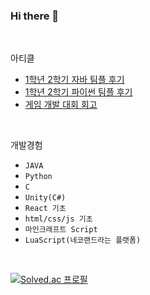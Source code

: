 ### Hi there 👋

<br>

아티클
- <a href="https://blog.naver.com/bubbletea03/222965469584">1학년 2학기 자바 팀플 후기</a>
- <a href="https://blog.naver.com/bubbletea03/222950989285">1학년 2학기 파이썬 팀플 후기</a>
- <a href="https://blog.naver.com/bubbletea03/222939021559">게임 개발 대회 회고</a>

<br>

개발경험
- `JAVA`
- `Python`
- `C`
- `Unity(C#)`
- `React 기초`
- `html/css/js 기초` 
- `마인크래프트 Script` 
- `LuaScript(네코랜드라는 플랫폼)`

<br>

[![Solved.ac 프로필](http://mazassumnida.wtf/api/mini/generate_badge?boj=miswwer)](https://solved.ac/miswwer)
